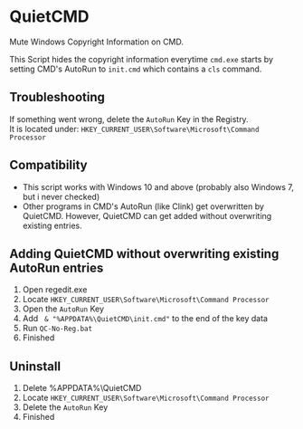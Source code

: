 # QuietCMD
Mute Windows Copyright Information on CMD.  

This Script hides the copyright information everytime `cmd.exe` starts by setting CMD's AutoRun to `init.cmd` which contains a `cls` command.  

## Troubleshooting
If something went wrong, delete the `AutoRun` Key in the Registry.  
It is located under: `HKEY_CURRENT_USER\Software\Microsoft\Command Processor`

## Compatibility
 - This script works with Windows 10 and above (probably also Windows 7, but i never checked)
 - Other programs in CMD's AutoRun (like Clink) get overwritten by QuietCMD. However, QuietCMD can get added without overwriting existing entries.

## Adding QuietCMD without overwriting existing AutoRun entries
 1. Open regedit.exe
 2. Locate `HKEY_CURRENT_USER\Software\Microsoft\Command Processor`
 3. Open the `AutoRun` Key
 4. Add ` & "%APPDATA%\QuietCMD\init.cmd"` to the end of the key data
 5. Run `QC-No-Reg.bat`
 6. Finished

## Uninstall
 1. Delete %APPDATA%\QuietCMD
 2. Locate `HKEY_CURRENT_USER\Software\Microsoft\Command Processor`
 3. Delete the `AutoRun` Key
 4. Finished
